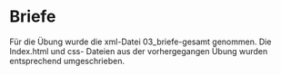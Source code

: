 # Briefe
Für die Übung wurde die xml-Datei 03_briefe-gesamt genommen. Die Index.html und css- Dateien aus der vorhergegangen Übung wurden entsprechend umgeschrieben. 
